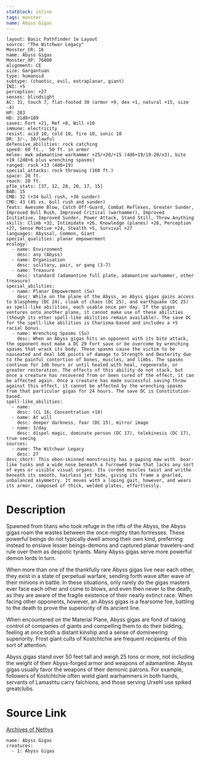 ```yaml
---
statblock: inline
tags: monster
name: Abyss Gigas
---
```

```statblock
layout: Basic Pathfinder 1e Layout
source: "The Witchwar Legacy"
Monster_CR: 16
name: Abyss Gigas
Monster_XP: 76800
alignment: CE
size: Gargantuan
type: humanoid
subtype: (chaotic, evil, extraplanar, giant)
INI: +5
perception: +27
senses: blindsight
AC: 31, touch 7, flat-footed 30 (armor +9, dex +1, natural +15, size -4)
HP: 283
HD: 21d8+189
saves: Fort +21, Ref +8, Will +10
immune: electricity
resist: acid 10, cold 10, fire 10, sonic 10
DR: 3/-, 10/lawful
defensive_abilities: rock catching
speed: 60 ft.,  50 ft. in armor
melee: mwk adamantine warhammer +25/+20/+15 (4d6+19/19-20/x3), bite +19 (2d8+6 plus wrenching spasms)
ranged: rock +13 (4d6+19)
special_attacks: rock throwing (160 ft.)
space: 20 ft.
reach: 20 ft.
pf1e_stats: [37, 12, 28, 20, 17, 15]
BAB: 15
CMB: 32 (+34 bull rush, +36 sunder)
CMD: 43 (45 vs. bull rush and sunder)
feats: Awesome Blow, Catch Off-Guard, Combat Reflexes, Greater Sunder, Improved Bull Rush, Improved Critical (warhammer), Improved Initiative, Improved Sunder, Power Attack, Stand Still, Throw Anything
skills: Climb +32, Intimidate +26, Knowledge (planes) +26, Perception +27, Sense Motive +24, Stealth +5, Survival +27
languages: Abyssal, Common, Giant
special_qualities: planar empowerment
ecology:
  - name: Environment
    desc: any (Abyss)
  - name: Organisation
    desc: solitary, pair, or gang (3-7)
  - name: Treasure
    desc: standard (adamantine full plate, adamantine warhammer, other treasure)
special_abilities:
  - name: Planar Empowerment (Su)
    desc: While on the plane of the Abyss, an Abyss gigas gains access to blasphemy (DC 24), cloak of chaos (DC 25), and earthquake (DC 25) as spell-like abilities, each usable once per day. If the gigas ventures onto another plane, it cannot make use of these abilities (though its other spell-like abilities remain available). The save DC for the spell-like abilities is Charisma-based and includes a +5 racial bonus.
  - name: Wrenching Spasms (Su)
    desc: When an Abyss gigas hits an opponent with its bite attack, the opponent must make a DC 29 Fort save or be overcome by wrenching spasms that wrack its body. These spasms cause the victim to be nauseated and deal 1d6 points of damage to Strength and Dexterity due to the painful contortion of bones, muscles, and limbs. The spasms continue for 1d6 hours or until healed with heal, regenerate, or greater restoration. The effects of this ability do not stack, but once a creature has recovered from or been cured of the effect, it can be affected again. Once a creature has made successful saving throw against this effect, it cannot be affected by the wrenching spasms from that particular gigas for 24 hours. The save DC is Constitution-based.
spell-like_abilities:
  - name:
    desc: (CL 16; Concentration +18)
  - name: At will
    desc: deeper darkness, fear (DC 15), mirror image
  - name: 3/day
    desc: dispel magic, dominate person (DC 17), telekinesis (DC 17), true seeing
sources:
  - name: The Witchwar Legacy
    desc: 27
desc_short: This ebon-skinned monstrosity has a gaping maw with  boar-like tusks and a wide nose beneath a furrowed brow that lacks any sort of eyes or visible visual organs. Its corded muscles twist and writhe beneath its smooth, hairless jet hide, giving its frame a gnarled, unbalanced asymmetry. It moves with a loping gait, however, and wears its armor, composed of thick, welded plates, effortlessly.
```
# Description
Spawned from titans who took refuge in the rifts of the Abyss, the Abyss gigas roam the wastes between the once-mighty titan fortresses. These powerful beings do not typically dwell among their own kind, preferring instead to enslave lesser beings-demons and captured planar travelers-and rule over them as despotic tyrants. Many Abyss gigas serve more powerful demon lords in turn.

When more than one of the thankfully rare Abyss gigas live near each other, they exist in a state of perpetual warfare, sending forth wave after wave of their minions in battle. In these situations, only rarely do the gigas masters ever face each other and come to blows, and even then never to the death, as they are aware of the fragile existence of their nearly extinct race. When facing other opponents, however, an Abyss gigas is a fearsome foe, battling to the death to prove the superiority of its ancient line.

When encountered on the Material Plane, Abyss gigas are fond of taking control of companies of giants and compelling them to do their bidding, feeling at once both a distant kinship and a sense of domineering superiority. Frost giant cults of Kostchtchie are frequent recipients of this sort of attention.

Abyss gigas stand over 50 feet tall and weigh 25 tons or more, not including the weight of their Abyss-forged armor and weapons of adamantine. Abyss gigas usually favor the weapons of their demonic patrons. For example, followers of Kostchtchie often wield giant warhammers in both hands, servants of Lamashtu carry falchions, and those serving Urxehl use spiked greatclubs.
# Source Link
[Archives of Nethys](https://aonprd.com/MonsterDisplay.aspx?ItemName=Abyss%20Gigas)
```encounter-table
name: Abyss Gigas
creatures:
  - 1: Abyss Gigas
```
